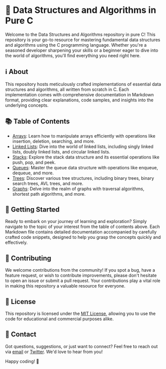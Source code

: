 # 🚀 Data Structures and Algorithms in Pure C

Welcome to the Data Structures and Algorithms repository in pure C! This repository is your go-to resource for mastering fundamental data structures and algorithms using the C programming language. Whether you're a seasoned developer sharpening your skills or a beginner eager to dive into the world of algorithms, you'll find everything you need right here.

## ℹ️ About

This repository hosts meticulously crafted implementations of essential data structures and algorithms, all written from scratch in C. Each implementation comes with comprehensive documentation in Markdown format, providing clear explanations, code samples, and insights into the underlying concepts.

## 📚 Table of Contents

- [Arrays](./DS//Array.md): Learn how to manipulate arrays efficiently with operations like insertion, deletion, searching, and more.
- [Linked Lists](./DS//LinkedList.md): Dive into the world of linked lists, including singly linked lists, doubly linked lists, and circular linked lists.
- [Stacks](./DS//Stack.md): Explore the stack data structure and its essential operations like push, pop, and peek.
- [Queues](./DS//Queue.md): Master the queue data structure with operations like enqueue, dequeue, and more.
- [Trees](./DS//Tree.md): Discover various tree structures, including binary trees, binary search trees, AVL trees, and more.
- [Graphs](./DS//Graph.md): Delve into the realm of graphs with traversal algorithms, shortest path algorithms, and more.

## 🚀 Getting Started

Ready to embark on your journey of learning and exploration? Simply navigate to the topic of your interest from the table of contents above. Each Markdown file contains detailed documentation accompanied by carefully crafted code snippets, designed to help you grasp the concepts quickly and effectively.

## 🤝 Contributing

We welcome contributions from the community! If you spot a bug, have a feature request, or wish to contribute improvements, please don't hesitate to open an issue or submit a pull request. Your contributions play a vital role in making this repository a valuable resource for everyone.

## 📝 License

This repository is licensed under the [MIT License](./LICENSE), allowing you to use the code for educational and commercial purposes alike.


## 📧 Contact

Got questions, suggestions, or just want to connect? Feel free to reach out via [email](mailto:nadeemahmad120808@gmail.com) or [Twitter](https://twitter.com/nadeem__dev). We'd love to hear from you!

Happy coding! 🌟
